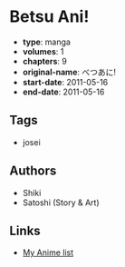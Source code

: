 # Betsu Ani!

-   **type**: manga
-   **volumes**: 1
-   **chapters**: 9
-   **original-name**: べつあに!
-   **start-date**: 2011-05-16
-   **end-date**: 2011-05-16

## Tags

-   josei

## Authors

-   Shiki
-   Satoshi (Story & Art)

## Links

-   [My Anime list](https://myanimelist.net/manga/95409/Betsu_Ani)
